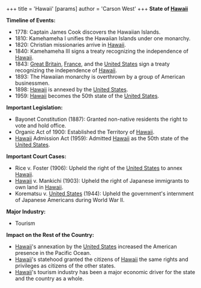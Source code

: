 +++
 title = 'Hawaii'
[params]
	author = 'Carson West'
+++
**State of [Hawaii](./../hawaii/)**

**Timeline of Events:**

* 1778: Captain James Cook discovers the Hawaiian Islands.
* 1810: Kamehameha I unifies the Hawaiian Islands under one monarchy.
* 1820: Christian missionaries arrive in [Hawaii](./../hawaii/).
* 1840: Kamehameha III signs a treaty recognizing the independence of [Hawaii](./../hawaii/).
* 1843: [Great Britain](./../great-britain/), [France](./../france/), and the [United States](./../united-states/) sign a treaty recognizing the independence of [Hawaii](./../hawaii/).
* 1893: The Hawaiian monarchy is overthrown by a group of American businessmen.
* 1898: [Hawaii](./../hawaii/) is annexed by the [United States](./../united-states/).
* 1959: [Hawaii](./../hawaii/) becomes the 50th state of the [United States](./../united-states/).

**Important Legislation:**

* Bayonet Constitution (1887): Granted non-native residents the right to vote and hold office.
* Organic Act of 1900: Established the Territory of [Hawaii](./../hawaii/).
* [Hawaii](./../hawaii/) Admission Act (1959): Admitted [Hawaii](./../hawaii/) as the 50th state of the [United States](./../united-states/).

**Important Court Cases:**

* Rice v. Foster (1906): Upheld the right of the [United States](./../united-states/) to annex [Hawaii](./../hawaii/).
* [Hawaii](./../hawaii/) v. Mankichi (1903): Upheld the right of Japanese immigrants to own land in [Hawaii](./../hawaii/).
* Korematsu v. [United States](./../united-states/) (1944): Upheld the government's internment of Japanese Americans during World War II.

**Major Industry:**

* Tourism

**Impact on the Rest of the Country:**

* [Hawaii](./../hawaii/)'s annexation by the [United States](./../united-states/) increased the American presence in the Pacific Ocean.
* [Hawaii](./../hawaii/)'s statehood granted the citizens of [Hawaii](./../hawaii/) the same rights and privileges as citizens of the other states.
* [Hawaii](./../hawaii/)'s tourism industry has been a major economic driver for the state and the country as a whole.